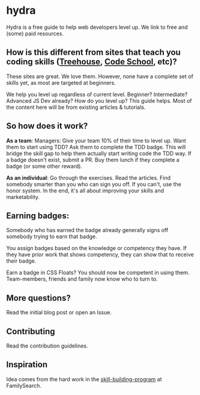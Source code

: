 hydra
======================
<!-- - [Intro](#intro)
- [Contributing](#contributing) -->


Hydra is a free guide to help web developers level up. We link to free and (some) paid resources.

How is this different from sites that teach you coding skills ([Treehouse](http://teamtreehouse.com/), [Code School](https://www.codeschool.com/), etc)?
---
These sites are great. We love them. However, none have a complete set of skills yet, as most are targeted at beginners.

We help you level up regardless of current level. Beginner? Intermediate? Advanced JS Dev already? How do you level up? This guide helps.
Most of the content here will be from existing articles & tutorials.


So how does it work?
---
**As a team**:
Managers: Give your team 10% of their time to level up. Want them to start using TDD? Ask them to complete the TDD badge. This will
bridge the skill gap to help them actually start writing code the TDD way. If a badge doesn't exist, submit a PR. Buy them lunch
if they complete a badge (or some other reward).

**As an individual**:
Go through the exercises. Read the articles. Find somebody smarter than you who can sign you off. If you can't, use the honor system.
In the end, it's all about improving your skills and marketability.

Earning badges:
---
Somebody who has earned the badge already generally signs off somebody trying to earn that badge.

You assign badges based on the knowledge or competency they have. If they have prior work that shows competency, they can show that
to receive their badge.

Earn a badge in CSS Floats? You should now be competent in using them. Team-members, friends and family now know who to turn to.

More questions?
---
Read the initial blog post or open an Issue.

Contributing
----------------
Read the contribution guidelines.

<!--  
TODO
- Write all skills and badges on one page. Easily scanned.

-->


<!--
Suggested Job classes
----------------
**Note**: These will be a very strong "suggested", because this will likely vary with each company. This section may be removed entirely.

**Front-end engineer**  
An entry level front-end engineer should have these skills at a basic level.
- [HTML](skills/html.md)
- [CSS](skills/css.md)
- JS
- GIT
- Templating (server or client)
- Client-side MVC
- Soft skills? (time managmetn, conflict resolution?)

- Troubleshooting?
- Debugging -->


Inspiration
----------------
Idea comes from the hard work in the [skill-building-program](https://github.com/fs-webdev/skill-building-program) at FamilySearch.
